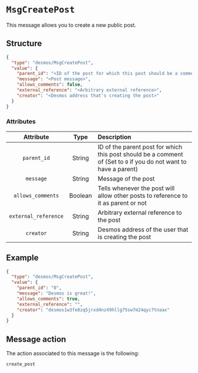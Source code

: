 # `MsgCreatePost`
This message allows you to create a new public post. 

## Structure
```json
{
  "type": "desmos/MsgCreatePost",
  "value": {
    "parent_id": "<ID of the post for which this post should be a comment of>",
    "message": "<Post message>",
    "allows_comments": false,
    "external_reference": "<Arbitrary external reference>",
    "creator": "<Desmos address that's creating the post>"
  }
}
```

### Attributes
| Attribute | Type | Description |
| :-------: | :----: | :-------- |
| `parent_id` | String | ID of the parent post for which this post should be a comment of (Set to `0` if you do not want to have a parent) |
| `message` | String | Message of the post |
| `allows_comments` | Boolean | Tells whenever the post will allow other posts to reference to it as parent or not | 
| `external_reference` | String | Arbitrary external reference to the post |
| `creator` | String | Desmos address of the user that is creating the post |

## Example
```json
{
  "type": "desmos/MsgCreatePost",
  "value": {
    "parent_id": "0",
    "message": "Desmos is great!",
    "allows_comments": true,
    "external_reference": "",
    "creator": "desmos1w3fe8zq5jrxd4nz49hllg75sw7m24qyc7tnaax"
  }
}
``` 

## Message action
The action associated to this message is the following: 

```
create_post
```